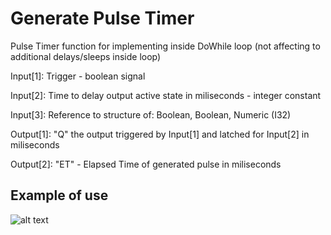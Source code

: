 # Generate Pulse Timer

Pulse Timer function for implementing inside DoWhile loop (not affecting to additional delays/sleeps inside loop)

Input[1]: Trigger - boolean signal

Input[2]: Time to delay output active state in miliseconds - integer constant

Input[3]: Reference to structure of: Boolean, Boolean, Numeric (I32)

Output[1]: "Q" the output triggered by Input[1] and latched for Input[2] in miliseconds

Output[2]: "ET" - Elapsed Time of generated pulse in miliseconds

## Example of use

![alt text](https://github.com/kkuba91/LabView_PLC/blob/master/TimerPulse/TP_Example1.png?raw=true)

